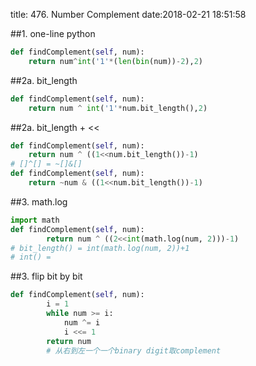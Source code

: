 title: 476. Number Complement
date:2018-02-21 18:51:58

##1. one-line python
```python
def findComplement(self, num):
    return num^int('1'*(len(bin(num))-2),2)
```

##2a. bit_length
```python
def findComplement(self, num):
    return num ^ int('1'*num.bit_length(),2)
```

##2a. bit_length + <<
```python
def findComplement(self, num):
    return num ^ ((1<<num.bit_length())-1)
# []^[] = ~[]&[]
def findComplement(self, num):
    return ~num & ((1<<num.bit_length())-1)
```

##3. math.log
```python
import math
def findComplement(self, num):
        return num ^ ((2<<int(math.log(num, 2)))-1)
# bit_length() = int(math.log(num, 2))+1
# int() = 
```
##3. flip bit by bit
```python
def findComplement(self, num):
        i = 1
        while num >= i:
            num ^= i
            i <<= 1
        return num
        # 从右到左一个一个binary digit取complement
```

